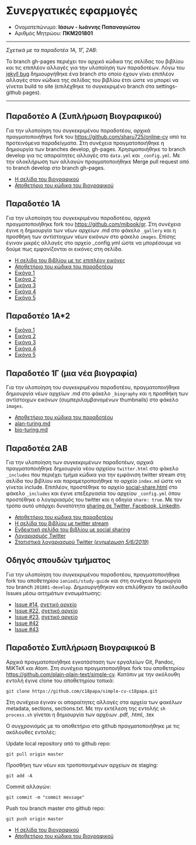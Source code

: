 # Συνεργατικές εφαρμογές

*  Ονοματεπώνυμο: **Ιάσων - Ιωάννης Παπαναγιώτου**
*  Αριθμός Μητρώου: **ΠΚΜ201801**

***
_Σχετικά με τα παραδοτέα 1Α, 1Γ, 2ΑΒ_:

Το branch gh-pages περιέχει τον αρχικό κώδικα της σελίδας του βιβλίου και τις επιπλέον αλλαγές για την υλοποίηση των παραδοτέων. Λόγω του [jekyll bug](https://github.com/mibook/gr/issues/55) δημιουργήθηκε ένα branch στο οποίο έχουν γίνει επιπλέον αλλαγές στον κώδικα της σελίδας του βιβλίου έτσι ώστε να μπορεί να γίνεται build το site (επιλέχθηκε το συγκεκριμένο branch στα settings-github pages).
***

## Παραδοτέο Α (Συπλήρωση Βιογραφικού)

Για την υλοποίηση του συγκεκριμένου παραδοτέου, αρχικά πραγματοποιήθηκε fork του https://github.com/sharu725/online-cv από τα προτεινόμενα παραδείγματα. Στη συνέχεια πραγματοποιήθηκε η δημιουργία των branches develop, gh-pages.  Χρησιμοποιήθηκε το branch develop για τις απαραίτητες αλλαγές στο `data.yml` και `_config.yml`. Με την ολοκλήρωση των αλλαγών πραγματοποιήθηκε  Merge pull request από το branch develop στο branch gh-pages.
*  [Η σελίδα του βιογραφικού](https://c18papa.github.io/c18papa-cv/)
*  [Αποθετήριο του κώδικα του βιογραφικού](https://github.com/c18papa/c18papa-cv/tree/gh-pages)

## Παραδοτέο 1Α

Για την υλοποίηση του συγκεκριμένου παραδοτέου, αρχικά πραγματοποιήθηκε fork του https://github.com/mibook/gr. Στη συνέχεια έγινε η δημιουργία των νέων αρχείων .md στο φάκελο `_gallery` και η προσθήκη των αντίστοιχων νέων εικόνων στο φάκελο `images`. Επίσης έγιναν μικρές αλλαγές στο αρχείο _config.yml ώστε να μπορέσουμε να δούμε πως εμφανίζονται οι εικόνες στη σελίδα.

*  [Η σελίδα του βιβλίου με τις επιπλέον εικόνες](https://c18papa.github.io/gr/)
*  [Αποθετήριο του κώδικα του παραδοτέου](https://github.com/c18papa/gr)
*  [Εικόνα 1](https://github.com/c18papa/gr/blob/gh-pages/_gallery/tux.md)
*  [Εικόνα 2](https://github.com/c18papa/gr/blob/gh-pages/_gallery/beastie.md)
*  [Εικόνα 3](https://github.com/c18papa/gr/blob/gh-pages/_gallery/defcon.md)
*  [Εικόνα 4](https://github.com/c18papa/gr/blob/gh-pages/_gallery/amiga.md)
*  [Εικόνα 5](https://github.com/c18papa/gr/blob/gh-pages/_gallery/esp8266.md)

## Παραδοτέο 1Α*2

*  [Εικόνα 1](https://github.com/c18papa/gr/blob/gh-pages/_gallery/vi.md)
*  [Εικόνα 2](https://github.com/c18papa/gr/blob/gh-pages/_gallery/slack.md)
*  [Εικόνα 3](https://github.com/c18papa/gr/blob/gh-pages/_gallery/wireframes.md)
*  [Εικόνα 4](https://github.com/c18papa/gr/blob/gh-pages/_gallery/appinventor.md)
*  [Εικόνα 5](https://github.com/c18papa/gr/blob/gh-pages/_gallery/google_duplex.md)

## Παραδοτέο 1Γ (μια νέα βιογραφία)

Για την υλοποίηση του συγκεκριμένου παραδοτέου, πραγματοποιήθηκε δημιουργία νέων αρχείων .md στο φάκελο `_biography` και η προσθήκη των αντίστοιχων εικόνων (συμπεριλαμβανομένων thumbnails) στο φάκελο `images`.

*  [Αποθετήριο του κώδικα του παραδοτέου](https://github.com/c18papa/gr)
*  [alan-turing.md](https://github.com/c18papa/gr/blob/gh-pages/_biography/alan-turing.md)
*  [bio-turing.md](https://github.com/c18papa/gr/blob/gh-pages/_biography/bio-turing.md)

## Παραδοτέα 2ΑΒ

Για την υλοποίηση των συγκεκριμένων παραδοτέων, αρχικά πραγματοποιήθηκε δημιουργία νέου αρχείου `twitter.html` στο φάκελο `_includes` που περιέχει τμήμα κώδικα για την εμφάνιση twitter stream στη σελίδα του βιβλίου και παραμετροποιήθηκε το αρχείο `index.md` ώστε να γίνεται include. Επιπλέον, προστέθηκε το αρχείο [social-share.html](https://github.com/mmistakes/minimal-mistakes/blob/master/_includes/social-share.html) στο φάκελο `_includes` και έγινε επεξεργασία του αρχείου `_config.yml` όπου προστέθηκε ο λογαριασμός του twitter και η οδηγία `share: true`. Με τον τρόπο αυτό υπάρχει δυνατότητα [sharing σε Twitter, Facebook, LinkedIn](https://raw.githubusercontent.com/c18papa/blob/master/share_buttons.png).

*  [Αποθετήριο του κώδικα του παραδοτέου](https://github.com/c18papa/gr)
*  [Η σελίδα του βιβλίου με twitter stream](https://c18papa.github.io/gr/)
*  [Ενδεικτική σελίδα του βιβλίου με social sharing](https://c18papa.github.io/gr/gallery/architecture-model/)
*  [Λογαριασμός Twitter](https://twitter.com/c18papa)
*  [Στατιστικά λογαριασμού Twitter (*ενημέρωση 5/6/2019*)](https://github.com/c18papa/blob/blob/master/tweet_activity_metrics_c18papa.csv)

## Οδηγός σπουδών τμήματος

Για την υλοποίηση του συγκεκριμένου παραδοτέου, πραγματοποιήθηκε fork του αποθετηρίου `ioniodi/study-guide` και στη συνέχεια δημιουργία του branch `201801-develop`. Δημιουργήθηκαν και επιλύθηκαν τα ακόλουθα Issues μέσω αιτημάτων ενσωμάτωσης:

* [Issue #14](https://github.com/ioniodi/study-guide/issues/14), [σχετικό αρχείο](https://github.com/ioniodi/study-guide/blob/master/_msc/mob-computing-and-apps.md)
* [Issue #22](https://github.com/ioniodi/study-guide/issues/22), [σχετικό αρχείο](https://github.com/ioniodi/study-guide/blob/master/_msc/security-and-privacy-policies.md)
* [Issue #23](https://github.com/ioniodi/study-guide/issues/23), [σχετικό αρχείο](https://github.com/ioniodi/study-guide/blob/master/_msc/bioinformatics.md)
* [Issue #42](https://github.com/ioniodi/study-guide/issues/42)
* [Issue #43](https://github.com/ioniodi/study-guide/issues/43)

## Παραδοτέο Συπλήρωση Βιογραφικού B
Αρχικά πραγματοποιήθηκε εγκατάσταση των εργαλείων Git, Pandoc, MiKTeX και Atom. Στη συνέχεια πραγματοποιήθηκε fork του αποθετηρίου https://github.com/plain-plain-text/simple-cv. Κατόπιν με την ακόλουθη εντολή έγινε clone του αποθετηρίου τοπικά:

```
git clone https://github.com/c18papa/simple-cv-c18papa.git
```
Στη συνέχεια έγιναν οι απαραίτητες αλλαγές στα αρχεία των φακέλων metadata, sections, sections.txt.
Με την εκτέλεση της εντολής `sh process.sh` γίνεται η δημιουργία των αρχέιων .pdf, .html, .tex

Ο συγχρονισμός με το αποθετήριο στο github πραγματοποιήθηκε με τις ακόλουθες εντολές:

Update local repository από το github repo:
```
git pull origin master
```
Προσθήκη των νέων και τροποποιημένων αρχείων σε staging:
```
git add -A
```
Commit αλλαγών:
```
git commit -m "commit message"
```
Push του branch master στο github repo:
```
git push origin master
```
*  [Η σελίδα του βιογραφικού](https://c18papa.github.io/simple-cv-c18papa/)
*  [Αποθετήριο του κώδικα του βιογραφικού](https://github.com/c18papa/simple-cv-c18papa)
